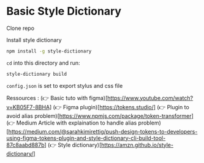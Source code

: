 
# Basic Style Dictionary

Clone repo 

Install style dictionary
```bash
npm install -g style-dictionary
```

`cd` into this directory and run:
```bash
style-dictionary build
```


`config.json` is set to export stylus and css file

Ressources : 
(👉 Basic tuto with figma)[https://www.youtube.com/watch?v=KB05F7-8BHA]
(👉 Figma plugin)[https://tokens.studio/]
(👉 Plugin to avoid alias problem)[https://www.npmjs.com/package/token-transformer]
(👉 Medium Article with explaination to handle alias problem)[https://medium.com/@sarahkimirettig/push-design-tokens-to-developers-using-figma-tokens-plugin-and-style-dictionary-cli-build-tool-87c8aabd887b]
(👉 Style dictionary)[https://amzn.github.io/style-dictionary/]
